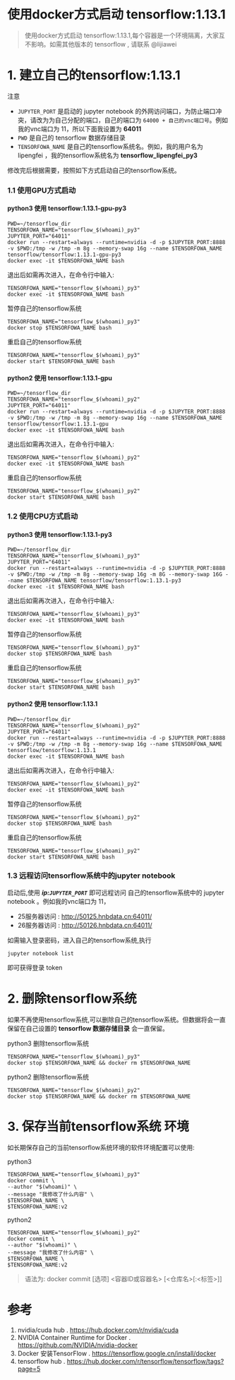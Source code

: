 # 使用docker方式启动 tensorflow:1.13.1

>使用docker方式启动 tensorflow:1.13.1,每个容器是一个环境隔离，大家互不影响。如需其他版本的 tensorflow , 请联系 @lijiawei
 
# 1. 建立自己的tensorflow:1.13.1 
注意 
- `JUPYTER_PORT` 是启动的 jupyter notebook 的外网访问端口，为防止端口冲突，请改为为自己分配的端口，自己的端口为 `64000 + 自己的vnc端口号`。例如我的vnc端口为 11，所以下面我设置为 **64011**
- `PWD` 是自己的 tensorflow 数据存储目录
- `TENSORFOWA_NAME` 是自己的tensorflow系统名。例如，我的用户名为 lipengfei ，我的tensorflow系统名为 **tensorflow_lipengfei_py3**

修改完后根据需要，按照如下方式启动自己的tensorflow系统。

### 1.1 使用GPU方式启动
#### python3 使用 tensorflow:1.13.1-gpu-py3
```
PWD=~/tensorflow_dir
TENSORFOWA_NAME="tensorflow_$(whoami)_py3"
JUPYTER_PORT="64011"
docker run --restart=always --runtime=nvidia -d -p $JUPYTER_PORT:8888 -v $PWD:/tmp -w /tmp -m 8g --memory-swap 16g --name $TENSORFOWA_NAME tensorflow/tensorflow:1.13.1-gpu-py3 
docker exec -it $TENSORFOWA_NAME bash
```

退出后如需再次进入，在命令行中输入:
```
TENSORFOWA_NAME="tensorflow_$(whoami)_py3"
docker exec -it $TENSORFOWA_NAME bash
```

暂停自己的tensorflow系统
```
TENSORFOWA_NAME="tensorflow_$(whoami)_py3"
docker stop $TENSORFOWA_NAME bash
```

重启自己的tensorflow系统
```
TENSORFOWA_NAME="tensorflow_$(whoami)_py3"
docker start $TENSORFOWA_NAME bash
```

#### python2 使用 tensorflow:1.13.1-gpu 
```
PWD=~/tensorflow_dir
TENSORFOWA_NAME="tensorflow_$(whoami)_py2"
JUPYTER_PORT="64011"
docker run --restart=always --runtime=nvidia -d -p $JUPYTER_PORT:8888 -v $PWD:/tmp -w /tmp -m 8g --memory-swap 16g --name $TENSORFOWA_NAME tensorflow/tensorflow:1.13.1-gpu 
docker exec -it $TENSORFOWA_NAME bash
```
退出后如需再次进入，在命令行中输入:
```
TENSORFOWA_NAME="tensorflow_$(whoami)_py2"
docker exec -it $TENSORFOWA_NAME bash
```

重启自己的tensorflow系统
```
TENSORFOWA_NAME="tensorflow_$(whoami)_py2"
docker start $TENSORFOWA_NAME bash
```


### 1.2 使用CPU方式启动
#### python3 使用 tensorflow:1.13.1-py3
```
PWD=~/tensorflow_dir
TENSORFOWA_NAME="tensorflow_$(whoami)_py3"
JUPYTER_PORT="64011"
docker run --restart=always --runtime=nvidia -d -p $JUPYTER_PORT:8888 -v $PWD:/tmp -w /tmp -m 8g --memory-swap 16g -m 8G --memory-swap 16G --name $TENSORFOWA_NAME tensorflow/tensorflow:1.13.1-py3 
docker exec -it $TENSORFOWA_NAME bash
```

退出后如需再次进入，在命令行中输入:
```
TENSORFOWA_NAME="tensorflow_$(whoami)_py3"
docker exec -it $TENSORFOWA_NAME bash
```

暂停自己的tensorflow系统
```
TENSORFOWA_NAME="tensorflow_$(whoami)_py3"
docker stop $TENSORFOWA_NAME bash
```

重启自己的tensorflow系统
```
TENSORFOWA_NAME="tensorflow_$(whoami)_py3"
docker start $TENSORFOWA_NAME bash
```

#### python2 使用 tensorflow:1.13.1 
```
PWD=~/tensorflow_dir
TENSORFOWA_NAME="tensorflow_$(whoami)_py2"
JUPYTER_PORT="64011"
docker run --restart=always --runtime=nvidia -d -p $JUPYTER_PORT:8888 -v $PWD:/tmp -w /tmp -m 8g --memory-swap 16g --name $TENSORFOWA_NAME tensorflow/tensorflow:1.13.1
docker exec -it $TENSORFOWA_NAME bash
```
退出后如需再次进入，在命令行中输入:
```
TENSORFOWA_NAME="tensorflow_$(whoami)_py2"
docker exec -it $TENSORFOWA_NAME bash
```


暂停自己的tensorflow系统
```
TENSORFOWA_NAME="tensorflow_$(whoami)_py2"
docker stop $TENSORFOWA_NAME bash
```

重启自己的tensorflow系统
```
TENSORFOWA_NAME="tensorflow_$(whoami)_py2"
docker start $TENSORFOWA_NAME bash
```

### 1.3 远程访问tensorflow系统中的jupyter notebook
启动后,使用 **_ip:`JUPYTER_PORT`_** 即可远程访问 自己的tensorflow系统中的 jupyter notebook 。例如我的vnc端口为 11，
- 25服务器访问 : http://50125.hnbdata.cn:64011/
- 26服务器访问 : http://50126.hnbdata.cn:64011/

如需输入登录密码，进入自己的tensorflow系统,执行
```
jupyter notebook list
```
即可获得登录 token

# 2. 删除tensorflow系统 
如果不再使用tensorflow系统,可以删除自己的tensorflow系统。但数据将会一直保留在自己设置的 **tensorflow 数据存储目录** 会一直保留。

python3 删除tensorflow系统 
```
TENSORFOWA_NAME="tensorflow_$(whoami)_py3"
docker stop $TENSORFOWA_NAME && docker rm $TENSORFOWA_NAME
```

python2 删除tensorflow系统 
```
TENSORFOWA_NAME="tensorflow_$(whoami)_py2"
docker stop $TENSORFOWA_NAME && docker rm $TENSORFOWA_NAME
```

# 3. 保存当前tensorflow系统 环境
如长期保存自己的当前tensorflow系统环境的软件环境配置可以使用:

python3  
```
TENSORFOWA_NAME="tensorflow_$(whoami)_py3"
docker commit \
--author "$(whoami)" \
--message "我修改了什么内容" \
$TENSORFOWA_NAME \
$TENSORFOWA_NAME:v2
```

python2  
```
TENSORFOWA_NAME="tensorflow_$(whoami)_py2"
docker commit \
--author "$(whoami)" \
--message "我修改了什么内容" \
$TENSORFOWA_NAME \
$TENSORFOWA_NAME:v2
```

>语法为: docker commit [选项] <容器ID或容器名> [<仓库名>[:<标签>]]

# 参考
1. nvidia/cuda hub . https://hub.docker.com/r/nvidia/cuda
1. NVIDIA Container Runtime for Docker . https://github.com/NVIDIA/nvidia-docker
1. Docker 安装TensorFlow . https://tensorflow.google.cn/install/docker
1. tensorflow hub . https://hub.docker.com/r/tensorflow/tensorflow/tags?page=5